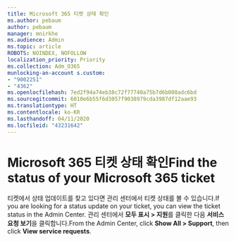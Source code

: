 ```yaml
---
title: Microsoft 365 티켓 상태 확인
ms.author: pebaum
author: pebaum
manager: mnirkhe
ms.audience: Admin
ms.topic: article
ROBOTS: NOINDEX, NOFOLLOW
localization_priority: Priority
ms.collection: Adm_O365
munlocking-an-account s.custom:
- "9002251"
- "4362"
ms.openlocfilehash: 7ed2f94a74eb38c72f77740a75b7d6b008adc6bd
ms.sourcegitcommit: 6010e6b55f6d3057f9038979cda3987df12aae93
ms.translationtype: HT
ms.contentlocale: ko-KR
ms.lasthandoff: 04/11/2020
ms.locfileid: "43231642"
---
```

# <a name="find-the-status-of-your-microsoft-365-ticket"></a><span data-ttu-id="c83b7-102">Microsoft 365 티켓 상태 확인</span><span class="sxs-lookup"><span data-stu-id="c83b7-102">Find the status of your Microsoft 365 ticket</span></span>

<span data-ttu-id="c83b7-103">티켓에서 상태 업데이트를 찾고 있다면 관리 센터에서 티켓 상태를 볼 수 있습니다.</span><span class="sxs-lookup"><span data-stu-id="c83b7-103">If you are looking for a status update on your ticket, you can view the ticket status in the Admin Center.</span></span> <span data-ttu-id="c83b7-104">관리 센터에서 **모두 표시 > 지원**를 클릭한 다음 **서비스 요청 보기**을 클릭합니다.</span><span class="sxs-lookup"><span data-stu-id="c83b7-104">From the Admin Center, click **Show All > Support**, then click **View service requests**.</span></span>
